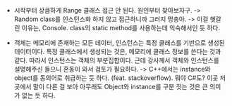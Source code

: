 - 시작부터 상큼하게 Range 클래스 접근 안 된다. 원인부터 찾아보자구. -> Random class를 인스턴스화 하지 않고 접근하니까 그러지 멍충아. -> 이걸 헷갈린 이유는, Console. class의 static method를 사용하는데 익숙해서인 듯 하다.

- 객체는 메모리에 존재하는 모든 데이터, 인스턴스는 특정 클래스를 기반으로 생성된 데이터이다. 특정 클래스에서 생성되는 것은, 메모리에 클래스 정보를 쓴다는 것과 같다. 따라서 인스턴스는 객체의 부분집합이다. 근데 강사께서 객체와 인스턴스를 설명해주신 들으니 혼동이 와서 검토가 필요하다. -> C++에서는 instance와 object를 동의어로 취급하는 듯 하다. (feat. stackoverflow). 뭐야 C#도? 이곳 저곳에서 말이 다른 걸 보아 아무래도 Object와 instance를 구분 짓는 것은 큰 의미가 없는 듯 하다.
